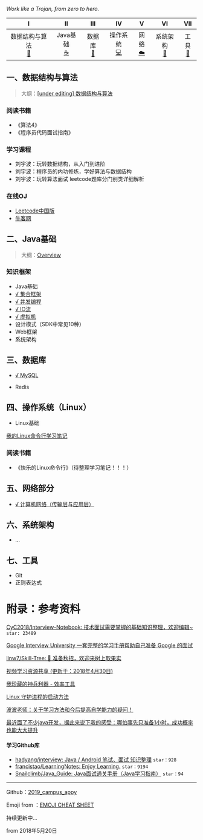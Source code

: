 *Work like a Trojan, from zero to hero.*

|              Ⅰ               |           Ⅱ           |            Ⅲ             |            Ⅳ            |        Ⅴ         |         Ⅵ         |            Ⅶ             |
| :--------------------------: | :-------------------: | :----------------------: | :---------------------: | :--------------: | :---------------: | :----------------------: |
| 数据结构与算法<br />[:pencil:](#一数据结构与算法) | Java基础<br/>[:coffee:](#二java基础) | 数据库<br/>[:floppy_disk:](#三数据库) | 操作系统<br/>[:computer:](#四操作系统linux) | 网络<br/>[:cloud:](#五网络部分) |  系统架构<br/>[:page_with_curl:](#六系统架构) |工具<br/>[:hammer:](#七工具) |



## 一、数据结构与算法

> 大纲：[[under editing] 数据结构与算法](notes/数据结构与算法.md)

### 阅读书籍

- 《算法4》
- 《程序员代码面试指南》

### 学习课程

- 刘宇波：玩转数据结构，从入门到进阶
- 刘宇波：程序员的内功修炼，学好算法与数据结构
- 刘宇波：玩转算法面试 leetcode题库分门别类详细解析

### 在线OJ

- [Leetcode中国版](https://leetcode-cn.com/)
-  [牛客网](https://www.nowcoder.com/)





## 二、Java基础

> 大纲：[Overview](notes/JavaArchitecture/Overview.md)

### 知识框架

- Java基础
- [√ 集合框架](notes/JavaArchitecture/02%20Java%20集合框架.md)
- [√ 并发编程](notes/JavaArchitecture/03%20Java%20并发编程.md)
- [√ IO流](notes/JavaArchitecture/04%20Java%20IO.md)
- [√ 虚拟机](notes/JavaArchitecture/05%20Java%20虚拟机.md)
- 设计模式（SDK中常见10种）
- Web框架
- 系统架构





## 三、数据库 

- [√ MySQL](notes/MySQL.md)

- Redis





## 四、操作系统（Linux）

- Linux基础



[我的Linux命令行学习笔记](notes/my_linux_cmd.md)

### 阅读书籍

- 《快乐的Linux命令行》（待整理学习笔记！！！）





## 五、网络部分

- [√ 计算机网络（传输层与应用层）](notes/计算机网络.md)



## 六、系统架构

- ...



## 七、工具

- Git
- 正则表达式





# 附录：参考资料

[CyC2018/Interview-Notebook: 技术面试需要掌握的基础知识整理，欢迎编辑~](https://github.com/CyC2018/Interview-Notebook) `star: 23489`

[Google Interview University 一套完整的学习手册帮助自己准备 Google 的面试](https://github.com/jwasham/coding-interview-university/blob/master/translations/README-cn.md)

[linw7/Skill-Tree: 🐼 准备秋招，欢迎来树上取果实](https://github.com/linw7/Skill-Tree)

[视频学习资源共享 (更新于：2018年4月30日)](https://github.com/shiyuan17/share_video/tree/1773f9f1e181d40f3e00041805933ca55932c553)

[我珍藏的神兵利器 - 效率工具](https://www.liutf.com/posts/3720794851.html)

[Linux 守护进程的启动方法](https://mp.weixin.qq.com/s/DzajJNhcpB3hqWzzm71Q0w)

[波波老师：关于学习方法和今后提高自学能力的疑问！](http://coding.imooc.com/learn/questiondetail/46130.html)

[最近面了不少java开发，据此来说下我的感受：哪怕事先只准备1小时，成功概率也能大大提升](https://mp.weixin.qq.com/s/TheCxmlDrcz5oFAahz6Rxw)



#### 学习Github库

- [hadyang/interview: Java / Android 笔试、面试 知识整理](https://github.com/hadyang/interview) `star：928`
- [francistao/LearningNotes: Enjoy Learning.](https://github.com/francistao/LearningNotes)  `star：9194`
- [Snailclimb/Java_Guide: Java面试通关手册（Java学习指南）](https://github.com/Snailclimb/Java_Guide) `star：94`



------



Github：[2019_campus_appy](https://github.com/frank-lam/2019_campus_appy)

Emoji from ：[EMOJI CHEAT SHEET](https://www.webpagefx.com/tools/emoji-cheat-sheet/)



持续更新中...

from 2018年5月20日
